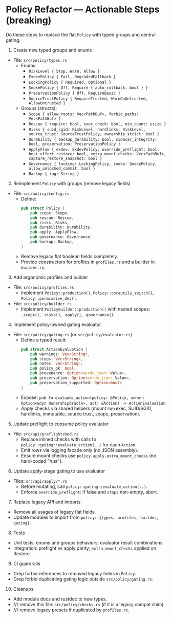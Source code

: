 # Policy Refactor — Actionable Steps (breaking)

Do these steps to replace the flat `Policy` with typed groups and central gating.

1) Create new typed groups and enums
- File: `src/policy/types.rs`
  - Enums:
    - `RiskLevel { Stop, Warn, Allow }`
    - `ExdevPolicy { Fail, DegradedFallback }`
    - `LockingPolicy { Required, Optional }`
    - `SmokePolicy { Off, Require { auto_rollback: bool } }`
    - `PreservationPolicy { Off, RequireBasic }`
    - `SourceTrustPolicy { RequireTrusted, WarnOnUntrusted, AllowUntrusted }`
  - Groups (structs):
    - `Scope { allow_roots: Vec<PathBuf>, forbid_paths: Vec<PathBuf> }`
    - `Rescue { require: bool, exec_check: bool, min_count: usize }`
    - `Risks { suid_sgid: RiskLevel, hardlinks: RiskLevel, source_trust: SourceTrustPolicy, ownership_strict: bool }`
    - `Durability { backup_durability: bool, sidecar_integrity: bool, preservation: PreservationPolicy }`
    - `ApplyFlow { exdev: ExdevPolicy, override_preflight: bool, best_effort_restore: bool, extra_mount_checks: Vec<PathBuf>, capture_restore_snapshot: bool }`
    - `Governance { locking: LockingPolicy, smoke: SmokePolicy, allow_unlocked_commit: bool }`
    - `Backup { tag: String }`

2) Reimplement `Policy` with groups (remove legacy fields)
- File: `src/policy/config.rs`
  - Define:
    ```rust
    pub struct Policy {
        pub scope: Scope,
        pub rescue: Rescue,
        pub risks: Risks,
        pub durability: Durability,
        pub apply: ApplyFlow,
        pub governance: Governance,
        pub backup: Backup,
    }
    ```
  - Remove legacy flat boolean fields completely.
  - Provide constructors for profiles in `profiles.rs` and a builder in `builder.rs`.

3) Add ergonomic profiles and builder
- File: `src/policy/profiles.rs`
  - Implement `Policy::production()`, `Policy::coreutils_switch()`, `Policy::permissive_dev()`.
- File: `src/policy/builder.rs`
  - Implement `PolicyBuilder::production()` with nested scopes: `.scope()`, `.risks()`, `.apply()`, `.governance()`.

4) Implement policy-owned gating evaluator
- File: `src/policy/gating.rs` (or `src/policy/evaluator.rs`)
  - Define a typed result:
    ```rust
    pub struct ActionEvaluation {
        pub warnings: Vec<String>,
        pub stops: Vec<String>,
        pub notes: Vec<String>,
        pub policy_ok: bool,
        pub provenance: Option<serde_json::Value>,
        pub preservation: Option<serde_json::Value>,
        pub preservation_supported: Option<bool>,
    }
    ```
  - Expose: `pub fn evaluate_action(policy: &Policy, owner: Option<&dyn OwnershipOracle>, act: &Action) -> ActionEvaluation`.
  - Apply checks via shared helpers (mount rw+exec, SUID/SGID, hardlinks, immutable, source trust, scope, preservation).

5) Update preflight to consume policy evaluator
- File: `src/api/preflight/mod.rs`
  - Replace inlined checks with calls to `policy::gating::evaluate_action(..)` for each `Action`.
  - Emit rows via logging facade only (no JSON assembly).
  - Ensure mount checks use `policy.apply.extra_mount_checks` (no hard-coded "/usr").

6) Update apply-stage gating to use evaluator
- Files: `src/api/apply/*.rs`
  - Before mutating, call `policy::gating::evaluate_action(..)`.
  - Enforce `override_preflight`: if false and `stops` non-empty, abort.

7) Replace legacy API and imports
- Remove all usages of legacy flat fields.
- Update modules to import from `policy::{types, profiles, builder, gating}`.

8) Tests
- Unit tests: enums and groups behaviors; evaluator result combinations.
- Integration: preflight vs apply parity; `extra_mount_checks` applied on Restore.

9) CI guardrails
- Grep forbid references to removed legacy fields in `Policy`.
- Grep forbid duplicating gating logic outside `src/policy/gating.rs`.

10) Cleanups
- Add module docs and rustdoc to new types.
- /// remove this file: `src/policy/checks.rs` (if it is a legacy compat shim)
- /// remove legacy presets if duplicated by `profiles.rs`.

